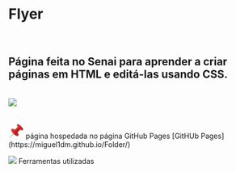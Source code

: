 <h1>Flyer</h1>

<br><h2>Página feita no Senai para aprender a criar páginas em HTML e editá-las usando CSS.</h2>

<br><img src="https://github.com/Miguel1DM/Folder/blob/main/img/tela.png">

<div id ="div1">
<br><img src="https://github.com/Miguel1DM/Cartao-de-visitas/blob/main/img/alfinete.png" width = "30px"/> página hospedada no página GitHub Pages [GitHUb Pages](https://miguel1dm.github.io/Folder/)

<img src="https://github.com/Miguel1DM/Folder/blob/main/img/ferramentas1.png" width = "50px"/> Ferramentas utilizadas

</div>




